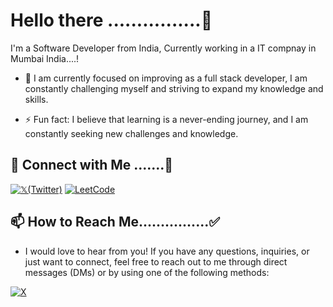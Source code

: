 

# Hello there ................👋
I'm a Software Developer from India, Currently working in a IT compnay in Mumbai India....!


- 🔭  I am currently focused on improving as a full stack developer, I am constantly challenging myself and striving to expand my knowledge and skills. 

- ⚡ Fun fact: I believe that learning is a never-ending journey, and I am constantly seeking new challenges and knowledge. 


## 🔗 Connect with Me .......🤝

[![𝕏(Twitter)](https://img.shields.io/badge/Twitter-Follow-blue?style=for-the-badge&logo=x&logoColor=white)](https://x.com/laxmankumarIITB)
[![LeetCode](https://img.shields.io/badge/LeetCode-Profile-red?style=for-the-badge&logo=leetcode&logoColor=black)](https://leetcode.com/laxman-123)

## 📫 How to Reach Me................✅

 - I would love to hear from you! If you have any questions, inquiries, or just want to connect, feel free to reach out to me through direct messages (DMs) or by using one of the following methods:

[![X](https://img.icons8.com/color/48/000000/twitterx.png)](https://x.com/laxmankumarIITB)



